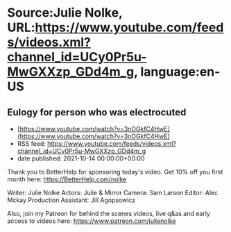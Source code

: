 # Source:Julie Nolke, URL:https://www.youtube.com/feeds/videos.xml?channel_id=UCy0Pr5u-MwGXXzp_GDd4m_g, language:en-US

## Eulogy for person who was electrocuted
 - [https://www.youtube.com/watch?v=3nOGkfC4HwE](https://www.youtube.com/watch?v=3nOGkfC4HwE)
 - RSS feed: https://www.youtube.com/feeds/videos.xml?channel_id=UCy0Pr5u-MwGXXzp_GDd4m_g
 - date published: 2021-10-14 00:00:00+00:00

Thank you to BetterHelp for sponsoring today's video. Get 10% off you first month here: https://BetterHelp.com/nolke

Writer: Julie Nolke
Actors: Julie & Mirror
Camera: Sam Larson
Editor: Alec Mckay
Production Assistant: Jill Agopsowicz

Also, join my Patreon for behind the scenes videos, live q&as and early access to videos here: https://www.patreon.com/julienolke

